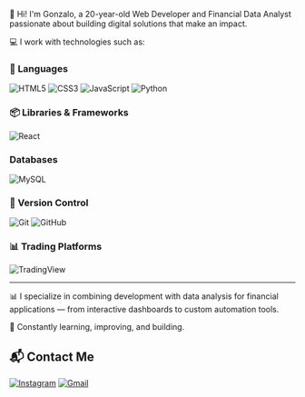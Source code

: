 👋 Hi! I'm Gonzalo, a 20-year-old Web Developer and Financial Data Analyst passionate about building digital solutions that make an impact.

💻 I work with technologies such as:

### 🚀 Languages
![HTML5](https://img.shields.io/badge/HTML5-E34F26?style=flat-square&logo=html5&logoColor=white)
![CSS3](https://img.shields.io/badge/CSS3-1572B6?style=flat-square&logo=css3&logoColor=white)
![JavaScript](https://img.shields.io/badge/JavaScript-F7DF1E?style=flat-square&logo=javascript&logoColor=black)
![Python](https://img.shields.io/badge/Python-3776AB?style=flat-square&logo=python&logoColor=white)

### 📦 Libraries & Frameworks
![React](https://img.shields.io/badge/React-20232A?style=flat-square&logo=react&logoColor=61DAFB)

### Databases
![MySQL](https://img.shields.io/badge/MySQL-005C84?style=flat-square&logo=mysql&logoColor=white)

### 🔧 Version Control
![Git](https://img.shields.io/badge/Git-F05032?style=flat-square&logo=git&logoColor=white)
![GitHub](https://img.shields.io/badge/GitHub-000000?style=flat-square&logo=github&logoColor=white)

### 📊 Trading Platforms
![TradingView](https://img.shields.io/badge/TradingView-0F0F0F?style=flat-square&logo=tradingview&logoColor=1E90FF)

---
📊 I specialize in combining development with data analysis for financial applications — from interactive dashboards to custom automation tools.

🚀 Constantly learning, improving, and building.

## 📬 Contact Me

[![Instagram](https://img.shields.io/badge/@gonzaa_camelino-E4405F?style=flat-square&logo=instagram&logoColor=white)](https://instagram.com/gonzaa_camelino)
[![Gmail](https://img.shields.io/badge/gonzalo@email.com-D14836?style=flat-square&logo=gmail&logoColor=white)](mailto:gonzalocamelino04@gmail.com)
